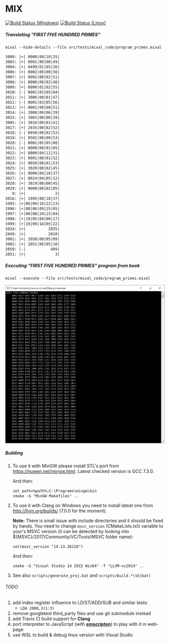 # MIX

[![Build Status (Windows)](https://ci.appveyor.com/api/projects/status/github/grishavanika/mix?svg=true)](https://ci.appveyor.com/project/grishavanika/mix)
[![Build Status (Linux)](https://travis-ci.org/grishavanika/mix.svg)](https://travis-ci.org/grishavanika/mix)

##### Translating "FIRST FIVE HUNDRED PRIMES"

```
mixal --hide-details --file src/tests/mixal_code/program_primes.mixal
```

```
3000: |+| 0000|00|18|35|
3003: |+| 0001|00|00|49|
3004: |+| 0499|01|05|26|
3006: |+| 0002|00|00|50|
3007: |+| 0002|00|02|51|
3008: |+| 0000|00|02|48|
3009: |+| 0000|02|02|55|
3010: |-| 0001|03|05|04|
3011: |+| 3006|00|01|47|
3012: |-| 0001|03|05|56|
3013: |+| 0001|00|00|51|
3014: |+| 3008|00|06|39|
3015: |+| 3003|00|00|39|
3005: |+| 3016|00|01|41|
3017: |+| 2035|00|02|52|
3018: |-| 0050|00|02|53|
3019: |+| 0501|00|00|53|
3020: |-| 0001|05|05|08|
3021: |+| 0000|00|01|05|
3022: |+| 0000|04|12|31|
3023: |+| 0001|00|01|52|
3024: |+| 0050|00|01|53|
3025: |+| 3020|00|02|45|
3026: |+| 0000|04|18|37|
3027: |+| 0024|04|05|12|
3028: |+| 3019|00|00|45|
3029: |+| 0000|00|02|05|
   0: |+|             2|
3016: |+| 1995|00|18|37|
1995: |+|06|09|19|22|23|
1996: |+|00|06|09|25|05|
1997: |+|00|08|24|15|04|
1998: |+|19|05|04|00|17|
1999: |+|19|09|14|05|22|
2024: |+|          2035|
2049: |+|          2010|
3001: |+| 2050|00|05|09|
3002: |+| 2051|00|05|10|
2050: |-|           499|
2051: |+|             3|
```

##### Executing "FIRST FIVE HUNDRED PRIMES" program from book

```
mixal --execute --file src/tests/mixal_code/program_primes.mixal
```

![](docs/first_500_primes.png)


##### Building

1. To use it with MinGW please install STL's port from https://nuwen.net/mingw.html.
    Latest checked version is GCC 7.3.0.

    And then:
    ```
    set path=%path%;C:\Programs\mingw\bin
    cmake -G "MinGW Makefiles" ..
    ```

2. To use it with Clang on Windows you need to install latest one
from http://llvm.org/builds/ (7.0.0 for the moment).

    **Note:**
    There is small issue with include directories and it should be fixed by hands.
    You need to change `msvc_version` (CMakeLists.txt) variable to your's MSVC version
    (it can be detected by looking into ${MSVC}/2017/Community/VC/Tools/MSVC folder name):

    ```
    set(msvc_version "14.13.26128")
    ```

    And then:
    ```
    cmake -G "Visual Studio 14 2015 Win64" -T "LLVM-vs2014" ..
    ```

3. See also `scripts/generate_proj.bat` and `scripts/build.*(sh|bat)`

###### TODO

1. add index register influence to LD/ST/ADD/SUB and similar tests:
    * `LDA 2000,3(1:3)`
2. remove googletest third_party files and use git submodule instead
3. add Travis CI build support for **Clang**
4. port interpreter to JavaScript (with **[emscripten](http://kripken.github.io/emscripten-site/)**)
to play with it in web-page
5. use WSL to build & debug linux version with Visual Studio

